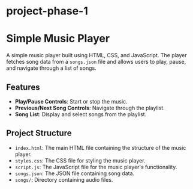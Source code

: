 # project-phase-1
# Simple Music Player

A simple music player built using HTML, CSS, and JavaScript. The player fetches song data from a `songs.json` file and allows users to play, pause, and navigate through a list of songs. 

## Features

- **Play/Pause Controls**: Start or stop the music.
- **Previous/Next Song Controls**: Navigate through the playlist.
- **Song List**: Display and select songs from the playlist.

## Project Structure

- `index.html`: The main HTML file containing the structure of the music player.
- `styles.css`: The CSS file for styling the music player.
- `script.js`: The JavaScript file for the music player's functionality.
- `songs.json`: The JSON file containing song data.
- `songs/`: Directory containing audio files.


